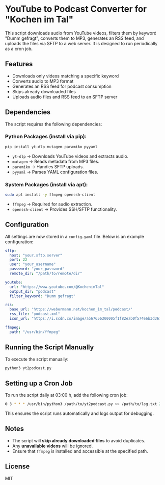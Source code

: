 # YouTube to Podcast Converter for "Kochen im Tal"
This script downloads audio from YouTube videos, filters them by keyword "Dumm gefragt", converts them to MP3, generates an RSS feed, and uploads the files via SFTP to a web server. It is designed to run periodically as a cron job.

## Features
- Downloads only videos matching a specific keyword
- Converts audio to MP3 format
- Generates an RSS feed for podcast consumption
- Skips already downloaded files
- Uploads audio files and RSS feed to an SFTP server

## Dependencies
The script requires the following dependencies:

### **Python Packages** (install via pip):
```sh
pip install yt-dlp mutagen paramiko pyyaml
```
- `yt-dlp` → Downloads YouTube videos and extracts audio.
- `mutagen` → Reads metadata from MP3 files.
- `paramiko` → Handles SFTP uploads.
- `pyyaml` → Parses YAML configuration files.

### **System Packages** (install via apt):
```sh
sudo apt install -y ffmpeg openssh-client
```
- `ffmpeg` → Required for audio extraction.
- `openssh-client` → Provides SSH/SFTP functionality.

## Configuration
All settings are now stored in a `config.yaml` file. Below is an example configuration:

```yaml
sftp:
  host: "your.sftp.server"
  port: 22
  user: "your_username"
  password: "your_password"
  remote_dir: "/path/to/remote/dir"

youtube:
  url: "https://www.youtube.com/@KochenimTal"
  output_dir: "podcast"
  filter_keyword: "Dumm gefragt"

rss:
  base_url: "https://webermann.net/kochen_im_tal/podcast/"
  rss_file: "podcast.xml"
  icon_url: "https://i.scdn.co/image/ab67656300005f1f82eab0f574e6b3d3679c3b97"

ffmpeg:
  path: "/usr/bin/ffmpeg"
```
## Running the Script Manually
To execute the script manually:
```sh
python3 yt2podcast.py
```

## Setting up a Cron Job
To run the script daily at 03:00 h, add the following cron job:
```sh
0 3 * * * /usr/bin/python3 /path/to/yt2podcast.py >> /path/to/log.txt 2>&1
```
This ensures the script runs automatically and logs output for debugging.

## Notes
- The script will **skip already downloaded files** to avoid duplicates.
- Any **unavailable videos** will be ignored.
- Ensure that `ffmpeg` is installed and accessible at the specified path.

## License
MIT

